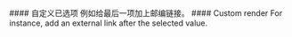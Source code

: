 <cn>
#### 自定义已选项
例如给最后一项加上邮编链接。
</cn>

<us>
#### Custom render
For instance, add an external link after the selected value.
</us>
